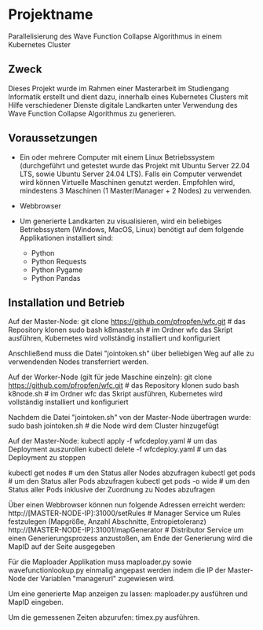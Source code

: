 # Projektname

Parallelisierung des Wave Function Collapse Algorithmus in einem Kubernetes Cluster


## Zweck

Dieses Projekt wurde im Rahmen einer Masterarbeit im Studiengang Informatik erstellt und dient dazu, innerhalb eines
Kubernetes Clusters mit Hilfe verschiedener Dienste digitale Landkarten unter Verwendung des Wave Function Collapse Algorithmus 
zu generieren.


## Voraussetzungen

* Ein oder mehrere Computer mit einem Linux Betriebssystem (durchgeführt und getestet wurde das Projekt mit Ubuntu Server 22.04 LTS,
  sowie Ubuntu Server 24.04 LTS). Falls ein Computer verwendet wird können Virtuelle Maschinen genutzt werden. Empfohlen wird, mindestens
  3 Maschinen (1 Master/Manager + 2 Nodes) zu verwenden.

* Webbrowser

* Um generierte Landkarten zu visualisieren, wird ein beliebiges Betriebssystem (Windows, MacOS, Linux) benötigt auf dem folgende
Applikationen installiert sind:
	- Python
	- Python Requests
	- Python Pygame
	- Python Pandas
	

## Installation und Betrieb

Auf der Master-Node:
git clone https://github.com/pfropfen/wfc.git  # das Repository klonen
sudo bash k8master.sh                          # im Ordner wfc das Skript ausführen, Kubernetes wird vollständig installiert und konfiguriert

Anschließend muss die Datei "jointoken.sh" über beliebigen Weg auf alle zu verwendenden Nodes transferriert werden.


Auf der Worker-Node (gilt für jede Maschine einzeln):
git clone https://github.com/pfropfen/wfc.git  # das Repository klonen
sudo bash k8node.sh							   # im Ordner wfc das Skript ausführen, Kubernetes wird vollständig installiert und konfiguriert

Nachdem die Datei "jointoken.sh" von der Master-Node übertragen wurde:
sudo bash jointoken.sh                         # die Node wird dem Cluster hinzugefügt


Auf der Master-Node:
kubectl apply -f wfcdeploy.yaml				   # um das Deployment auszurollen
kubectl delete -f wfcdeploy.yaml			   # um das Deployment zu stoppen

kubectl get nodes                              # um den Status aller Nodes abzufragen
kubectl get pods                               # um den Status aller Pods abzufragen
kubectl get pods -o wide 					   # um den Status aller Pods inklusive der Zuordnung zu Nodes abzufragen


Über einen Webbrowser können nun folgende Adressen erreicht werden:
http://[MASTER-NODE-IP]:31000/setRules         # Manager Service um Rules festzulegen (Mapgröße, Anzahl Abschnitte, Entropietoleranz)
http://[MASTER-NODE-IP]:31001/mapGenerator     # Distributor Service um einen Generierungsprozess anzustoßen, am Ende der Generierung wird die MapID auf der Seite ausgegeben


Für die Maploader Applikation muss maploader.py sowie wavefunctionlookup.py einmalig angepast werden indem die IP der Master-Node der Variablen "managerurl" zugewiesen wird.

 
Um eine generierte Map anzeigen zu lassen:
maploader.py ausführen und MapID eingeben.

Um die gemessenen Zeiten abzurufen:
timex.py ausführen.


